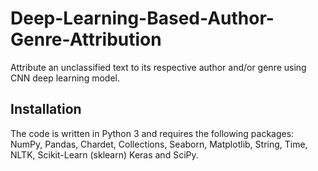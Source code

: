# Deep-Learning-Based-Author-Genre-Attribution
Attribute an unclassified text to its respective author and/or genre using CNN deep learning model.
## Installation
The code is written in Python 3 and requires the following packages: NumPy, Pandas, Chardet, Collections, Seaborn, Matplotlib, String, Time, NLTK, Scikit-Learn (sklearn) Keras and SciPy.

